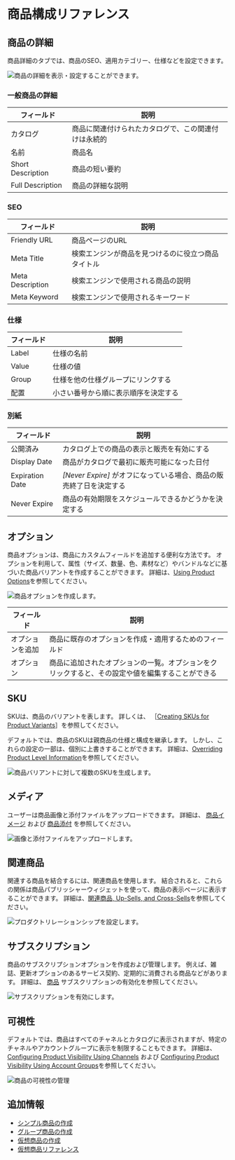 # 商品構成リファレンス

<!--TASK: Add Intro-->

## 商品の詳細

商品詳細のタブでは、商品のSEO、適用カテゴリー、仕様などを設定できます。

![商品の詳細を表示・設定することができます。](./product-configuration-reference/images/01.png)

### 一般商品の詳細

| フィールド             | 説明                         |
| ----------------- | -------------------------- |
| カタログ              | 商品に関連付けられたカタログで、この関連付けは永続的 |
| 名前                | 商品名                        |
| Short Description | 商品の短い要約                    |
| Full Description  | 商品の詳細な説明                   |

### SEO

| フィールド            | 説明                        |
| ---------------- | ------------------------- |
| Friendly URL     | 商品ページのURL                 |
| Meta Title       | 検索エンジンが商品を見つけるのに役立つ商品タイトル |
| Meta Description | 検索エンジンで使用される商品の説明         |
| Meta Keyword     | 検索エンジンで使用されるキーワード         |

### 仕様

| フィールド | 説明                 |
| ----- | ------------------ |
| Label | 仕様の名前              |
| Value | 仕様の値               |
| Group | 仕様を他の仕様グループにリンクする  |
| 配置    | 小さい番号から順に表示順序を決定する |

<!--TASK: ### Categorization

| Field | Description |
| --- | --- |
| [Catalog Name] | Determines which Catalog categories are applied to the Product |
| Topic |  |
| Tags |  | -->

### 別紙

| フィールド           | 説明                                        |
| --------------- | ----------------------------------------- |
| 公開済み            | カタログ上での商品の表示と販売を有効にする                     |
| Display Date    | 商品がカタログで最初に販売可能になった日付                     |
| Expiration Date | *[Never Expire]* がオフになっている場合、商品の販売終了日を決定する |
| Never Expire    | 商品の有効期限をスケジュールできるかどうかを決定する                |

## オプション

商品オプションは、商品にカスタムフィールドを追加する便利な方法です。 オプションを利用して、属性（サイズ、数量、色、素材など）やバンドルなどに基づいた商品バリアントを作成することができます。 詳細は、[Using Product Options](./using-product-options.md)を参照してください。

![商品オプションを作成します。](./product-configuration-reference/images/02.png)

| フィールド    | 説明                                               |
| -------- | ------------------------------------------------ |
| オプションを追加 | 商品に既存のオプションを作成・適用するためのフィールド                      |
| オプション    | 商品に追加されたオプションの一覧。オプションをクリックすると、その設定や値を編集することができる |

## SKU

SKUは、商品のバリアントを表します。 詳しくは、 ［[Creating SKUs for Product Variants](./creating-skus-for-product-variants.md)］を参照してください。

デフォルトでは、商品のSKUは親商品の仕様と構成を継承します。 しかし、これらの設定の一部は、個別に上書きすることができます。 詳細は、[Overriding Product Level Information](./overriding-product-level-information.md)を参照してください。

![商品バリアントに対して複数のSKUを生成します。](./product-configuration-reference/images/03.png)

## メディア

ユーザーは商品画像と添付ファイルをアップロードできます。 詳細は、 [商品イメージ](./product-images.md) および [商品添付](./product-attachments.md) を参照してください。

![画像と添付ファイルをアップロードします。](./product-configuration-reference/images/04.png)

## 関連商品

関連する商品を結合するには、関連商品を使用します。 結合されると、これらの関係は商品パブリッシャーウィジェットを使って、商品の表示ページに表示することができます。 詳細は、[関連商品, Up-Sells, and Cross-Sells](./related-products-up-sells-and-cross-sells.md)を参照してください。

![プロダクトリレーションシップを設定します。](./product-configuration-reference/images/05.png)

<!--TASK: ## Product Groups

![](./product-configuration-reference/images/06.png) -->

## サブスクリプション

商品のサブスクリプションオプションを作成および管理します。 例えば、雑誌、更新オプションのあるサービス契約、定期的に消費される商品などがあります。 詳細は、 [商品](./enabling-subscriptions-for-a-product.md) サブスクリプションの有効化を参照してください。

![サブスクリプションを有効にします。](./product-configuration-reference/images/07.png)

## 可視性

デフォルトでは、商品はすべてのチャネルとカタログに表示されますが、特定のチャネルやアカウントグループに表示を制限することもできます。 詳細は、 [Configuring Product Visibility Using Channels](../../../starting-a-store/channels/configuring-product-visibility-using-channels.md) および [Configuring Product Visibility Using Account Groups](./configuring-product-visibility-using-account-groups.md)を参照してください。

![商品の可視性の管理](./product-configuration-reference/images/08.png)

<!--TASK: ## Configuration

![](./product-configuration-reference/images/09.png) -->

<!--TASK: ## Grouped

> For Grouped Products Only -->

<!--TASK: ## Virtual

> For Virtual Products Only 

See [Virtual Product Reference](./../product-types/virtual-product-reference.md) -->

## 追加情報

* [シンプル商品の作成](../product-types/creating-a-simple-product.md)
* [グループ商品の作成](../product-types/creating-a-grouped-product.md)
* [仮想商品の作成](../product-types/creating-a-virtual-product.md)
* [仮想商品リファレンス](../product-types/virtual-product-reference.md)
